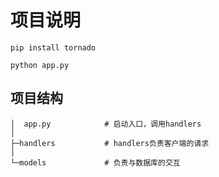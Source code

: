 # 项目说明

```
pip install tornado

python app.py
```

## 项目结构

```
│  app.py            # 启动入口，调用handlers
│
├─handlers           # handlers负责客户端的请求
│
└─models             # 负责与数据库的交互

```